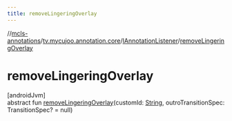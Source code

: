 ```yaml
---
title: removeLingeringOverlay
---
```

//[mcls-annotations](../../../index.html)/[tv.mycujoo.annotation.core](../index.html)/[IAnnotationListener](index.html)/[removeLingeringOverlay](remove-lingering-overlay.html)



# removeLingeringOverlay



[androidJvm]\
abstract fun [removeLingeringOverlay](remove-lingering-overlay.html)(customId: [String](https://kotlinlang.org/api/latest/jvm/stdlib/kotlin/-string/index.html), outroTransitionSpec: TransitionSpec? = null)





